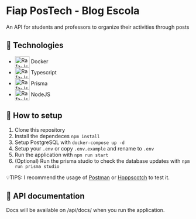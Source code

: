 # Fiap PosTech -  Blog Escola

An API for students and professors to organize their activities through posts

## 🚀 Technologies

<ul>
<li><img align="center" alt="Rafa-Js" height="30" width="40" src="https://cdn.jsdelivr.net/gh/devicons/devicon@latest/icons/docker/docker-plain-wordmark.svg"> Docker</li>
<li><img align="center" alt="Rafa-Js" height="30" width="40" src="https://cdn.jsdelivr.net/gh/devicons/devicon@latest/icons/typescript/typescript-original.svg"> Typescript</li>
<li><img align="center" alt="Rafa-Js" height="30" width="40" src="https://cdn.jsdelivr.net/gh/devicons/devicon@latest/icons/prisma/prisma-original.svg"> Prisma</li>
<li><img align="center" alt="Rafa-Js" height="30" width="40" src="https://cdn.jsdelivr.net/gh/devicons/devicon@latest/icons/nodejs/nodejs-original.svg"> NodeJS</li>
</ul>

## 🔨 How to setup

1. Clone this repository
2. Install the dependeces `npm install`
3. Setup PostgreSQL with `docker-compose up -d`
4. Setup your `.env` or copy `.env.example` and rename to `.env`
5. Run the application with `npm run start`
6. (Optional) Run the prisma studio to check the database updates with `npm run prisma studio`

💡TIPS: I recommend the usage of <a href="https://www.postman.com">Postman</a> or <a href="https://hoppscotch.io">Hoppscotch</a> to test it.

## 📑 API documentation

Docs will be available on /api/docs/ when you run the application.